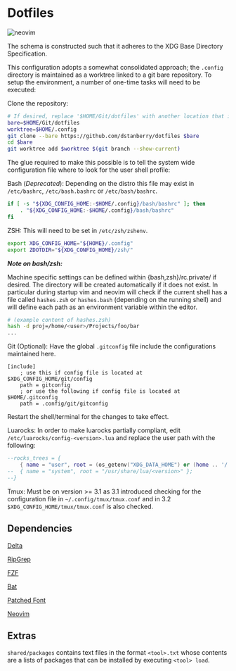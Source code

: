 # Dotfiles

![neovim](https://github.com/dstanberry/dotfiles/wiki/assets/vim.png)

The schema is constructed such that it adheres to the XDG Base Directory
Specification.

This configuration adopts a somewhat consolidated approach; the `.config`
directory is maintained as a worktree linked to a git bare repository. To setup
the environment, a number of one-time tasks will need to be executed:

Clone the repository:

```bash
# If desired, replace '$HOME/Git/dotfiles' with another location that is preferred.
bare=$HOME/Git/dotfiles
worktree=$HOME/.config
git clone --bare https://github.com/dstanberry/dotfiles $bare
cd $bare
git worktree add $worktree $(git branch --show-current)
```

The glue required to make this possible is to tell the system wide configuration
file where to look for the user shell profile:

Bash (_Deprecated_): Depending on the distro this file may exist in
`/etc/bashrc`, `/etc/bash.bashrc` or `/etc/bash/bashrc`.

```bash
if [ -s "${XDG_CONFIG_HOME:-$HOME/.config}/bash/bashrc" ]; then
    . "${XDG_CONFIG_HOME:-$HOME/.config}/bash/bashrc"
fi
```

ZSH: This will need to be set in `/etc/zsh/zshenv`.

```zsh
export XDG_CONFIG_HOME="${HOME}/.config"
export ZDOTDIR="${XDG_CONFIG_HOME}/zsh/"
```

**_Note on bash/zsh:_**

Machine specific settings can be defined within {bash,zsh}/rc.private/ if
desired. The directory will be created automatically if it does not exist. In
particular during startup vim and neovim will check if the current shell has a
file called `hashes.zsh` or `hashes.bash` (depending on the running shell) and
will define each path as an environment variable within the editor.

```zsh
# (example content of hashes.zsh)
hash -d proj=/home/<user>/Projects/foo/bar
...
```

Git (Optional): Have the global `.gitconfig` file include the configurations
maintained here.

```gitconfig
[include]
    ; use this if config file is located at $XDG_CONFIG_HOME/git/config
    path = gitconfig
    ; or use the following if config file is located at $HOME/.gitconfig
    path = .config/git/gitconfig
```

Restart the shell/terminal for the changes to take effect.

Luarocks: In order to make luarocks partially compliant, edit
`/etc/luarocks/config-<version>.lua` and replace the user path with the
following:

<!-- markdownlint-disable MD013 -->

```lua
--rocks_trees = {
    { name = "user", root = (os_getenv("XDG_DATA_HOME") or (home .. '/.local/share')) .. "/luarocks" };
--  { name = "system", root = "/usr/share/lua/<version>" };
--}
```

Tmux: Must be on version >= 3.1 as 3.1 introduced checking for the configuration
file in `~/.config/tmux/tmux.conf` and in 3.2 `$XDG_CONFIG_HOME/tmux/tmux.conf`
is also checked.

## Dependencies

[Delta](https://github.com/dandavison/delta)

[RipGrep](https://github.com/BurntSushi/ripgrep)

[FZF](https://github.com/junegunn/fzf)

[Bat](https://github.com/sharkdp/bat)

[Patched Font](https://www.nerdfonts.com)

[Neovim](https://github.com/neovim/neovim)

## Extras

`shared/packages` contains text files in the format `<tool>.txt` whose contents
are a lists of packages that can be installed by executing `<tool> load`.
